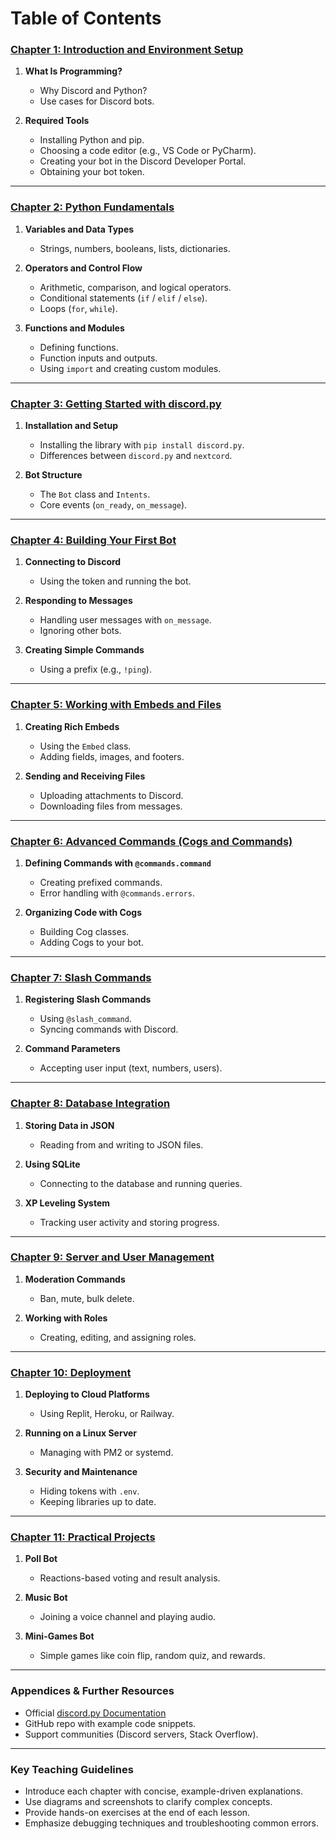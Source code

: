 # Table of Contents

### [**Chapter 1: Introduction and Environment Setup**](./saeson1.md)

1. **What Is Programming?**

   * Why Discord and Python?
   * Use cases for Discord bots.
2. **Required Tools**

   * Installing Python and pip.
   * Choosing a code editor (e.g., VS Code or PyCharm).
   * Creating your bot in the Discord Developer Portal.
   * Obtaining your bot token.

---

### [**Chapter 2: Python Fundamentals**](./saeson2.md)

1. **Variables and Data Types**

   * Strings, numbers, booleans, lists, dictionaries.
2. **Operators and Control Flow**

   * Arithmetic, comparison, and logical operators.
   * Conditional statements (`if` / `elif` / `else`).
   * Loops (`for`, `while`).
3. **Functions and Modules**

   * Defining functions.
   * Function inputs and outputs.
   * Using `import` and creating custom modules.

---

### [**Chapter 3: Getting Started with discord.py**](./saeson3.md)

1. **Installation and Setup**

   * Installing the library with `pip install discord.py`.
   * Differences between `discord.py` and `nextcord`.
2. **Bot Structure**

   * The `Bot` class and `Intents`.
   * Core events (`on_ready`, `on_message`).

---

### [**Chapter 4: Building Your First Bot**](./saeson4.md)

1. **Connecting to Discord**

   * Using the token and running the bot.
2. **Responding to Messages**

   * Handling user messages with `on_message`.
   * Ignoring other bots.
3. **Creating Simple Commands**

   * Using a prefix (e.g., `!ping`).

---

### [**Chapter 5: Working with Embeds and Files**](./saeson5.md)

1. **Creating Rich Embeds**

   * Using the `Embed` class.
   * Adding fields, images, and footers.
2. **Sending and Receiving Files**

   * Uploading attachments to Discord.
   * Downloading files from messages.

---

### [**Chapter 6: Advanced Commands (Cogs and Commands)**](./saeson6.md)

1. **Defining Commands with `@commands.command`**

   * Creating prefixed commands.
   * Error handling with `@commands.errors`.
2. **Organizing Code with Cogs**

   * Building Cog classes.
   * Adding Cogs to your bot.

---

### [**Chapter 7: Slash Commands**](./saeson7.md)

1. **Registering Slash Commands**

   * Using `@slash_command`.
   * Syncing commands with Discord.
2. **Command Parameters**

   * Accepting user input (text, numbers, users).

---

### [**Chapter 8: Database Integration**](./saeson8.md)

1. **Storing Data in JSON**

   * Reading from and writing to JSON files.
2. **Using SQLite**

   * Connecting to the database and running queries.
3. **XP Leveling System**

   * Tracking user activity and storing progress.

---

### [**Chapter 9: Server and User Management**](./saeson9.md)

1. **Moderation Commands**

   * Ban, mute, bulk delete.
2. **Working with Roles**

   * Creating, editing, and assigning roles.

---

### [**Chapter 10: Deployment**](./saeson10.md)

1. **Deploying to Cloud Platforms**

   * Using Replit, Heroku, or Railway.
2. **Running on a Linux Server**

   * Managing with PM2 or systemd.
3. **Security and Maintenance**

   * Hiding tokens with `.env`.
   * Keeping libraries up to date.

---

### [**Chapter 11: Practical Projects**](./saeson11.md)

1. **Poll Bot**

   * Reactions-based voting and result analysis.
2. **Music Bot**

   * Joining a voice channel and playing audio.
3. **Mini-Games Bot**

   * Simple games like coin flip, random quiz, and rewards.

---

### **Appendices & Further Resources**

* Official [discord.py Documentation](https://discordpy.readthedocs.io/)
* GitHub repo with example code snippets.
* Support communities (Discord servers, Stack Overflow).

---

### **Key Teaching Guidelines**

* Introduce each chapter with concise, example-driven explanations.
* Use diagrams and screenshots to clarify complex concepts.
* Provide hands-on exercises at the end of each lesson.
* Emphasize debugging techniques and troubleshooting common errors.